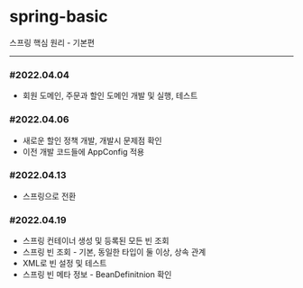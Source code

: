 # spring-basic
스프링 핵심 원리 - 기본편

---
### #2022.04.04
* 회원 도메인, 주문과 할인 도메인 개발 및 실행, 테스트

### #2022.04.06
* 새로운 할인 정책 개발, 개발시 문제점 확인
* 이전 개발 코드들에 AppConfig 적용

### #2022.04.13
* 스프링으로 전환

### #2022.04.19
* 스프링 컨테이너 생성 및 등록된 모든 빈 조회
* 스프링 빈 조회 - 기본, 동일한 타입이 둘 이상, 상속 관계
* XML로 빈 설정 및 테스트
* 스프링 빈 메타 정보 - BeanDefinitnion 확인
